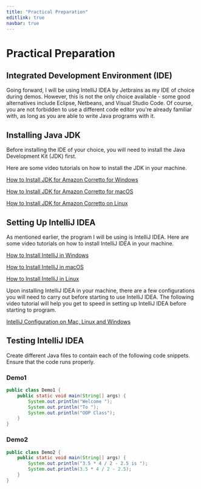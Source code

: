 ```yaml
---
title: "Practical Preparation"
editlink: true
navbar: true
---
```


# Practical Preparation

## Integrated Development Environment (IDE)

Going forward, I will be using IntelliJ IDEA by Jetbrains as my IDE of choice during demos.
However, this is not the only choice available - some good alternatives include Eclipse, Netbeans, and Visual Studio Code.
Of course, you are not forbidden to use a different code editor you're already familiar with, as long as you are able to write Java programs with it.

## Installing Java JDK

Before installing the IDE of your choice, you will need to install the Java Development Kit (JDK) first.

Here are some video tutorials on how to install the JDK in your machine.

[How to Install JDK for Amazon Corretto for Windows](https://youtu.be/-p0NTsSHlxg)

[How to Install JDK for Amazon Corretto for macOS](https://youtu.be/-tSV0SKL940)

[How to Install JDK for Amazon Corretto on Linux](https://youtu.be/B-zzjTzEWBU)

## Setting Up IntelliJ IDEA

As mentioned earlier, the program I will be using is IntelliJ IDEA.
Here are some video tutorials on how to install IntelliJ IDEA in your machine.

[How to Install IntelliJ in Windows](https://youtu.be/I2irkATtCLw)

[How to Install IntelliJ in macOS](https://youtu.be/JAB3a0cTjH4)

[How to Install IntelliJ in Linux](https://youtu.be/JJ13WFXDj5c)

Upon installing IntelliJ IDEA in your machine, there are a few configurations you will need to carry out before starting to use IntelliJ IDEA.
The following video tutorial will help you get to speed in setting up IntelliJ IDEA before starting to program.

[IntelliJ Configuration on Mac, Linux and Windows](https://youtu.be/nk5GmfhqSdc)

## Testing IntelliJ IDEA

Create different Java files to contain each of the following code snippets.
Ensure that the code runs properly.

### Demo1

```java
public class Demo1 {
	public static void main(String[] args) {
		System.out.println("Welcome ");
		System.out.println("To ");
		System.out.println("OOP Class");
	}
}
```

### Demo2

```java
public class Demo2 {
	public static void main(String[] args) {
		System.out.println("3.5 * 4 / 2 - 2.5 is ");
		System.out.println(3.5 * 4 / 2 - 2.5);
	}
}
```
